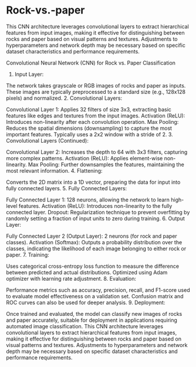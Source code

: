 # Rock-vs.-paper
This CNN architecture leverages convolutional layers to extract hierarchical features from input images, making it effective for distinguishing between rocks and paper based on visual patterns and textures. Adjustments to hyperparameters and network depth may be necessary based on specific dataset characteristics and performance requirements.

Convolutional Neural Network (CNN) for Rock vs. Paper Classification

1. Input Layer:

The network takes grayscale or RGB images of rocks and paper as inputs. These images are typically preprocessed to a standard size (e.g., 128x128 pixels) and normalized.
2. Convolutional Layers:

Convolutional Layer 1: Applies 32 filters of size 3x3, extracting basic features like edges and textures from the input images.
Activation (ReLU): Introduces non-linearity after each convolution operation.
Max Pooling: Reduces the spatial dimensions (downsampling) to capture the most important features. Typically uses a 2x2 window with a stride of 2.
3. Convolutional Layers (Continued):

Convolutional Layer 2: Increases the depth to 64 with 3x3 filters, capturing more complex patterns.
Activation (ReLU): Applies element-wise non-linearity.
Max Pooling: Further downsamples the features, maintaining the most relevant information.
4. Flattening:

Converts the 2D matrix into a 1D vector, preparing the data for input into fully connected layers.
5. Fully Connected Layers:

Fully Connected Layer 1: 128 neurons, allowing the network to learn high-level features.
Activation (ReLU): Introduces non-linearity to the fully connected layer.
Dropout: Regularization technique to prevent overfitting by randomly setting a fraction of input units to zero during training.
6. Output Layer:

Fully Connected Layer 2 (Output Layer): 2 neurons (for rock and paper classes).
Activation (Softmax): Outputs a probability distribution over the classes, indicating the likelihood of each image belonging to either rock or paper.
7. Training:

Uses categorical cross-entropy loss function to measure the difference between predicted and actual distributions.
Optimized using Adam optimizer with learning rate adjustment.
8. Evaluation:

Performance metrics such as accuracy, precision, recall, and F1-score used to evaluate model effectiveness on a validation set.
Confusion matrix and ROC curves can also be used for deeper analysis.
9. Deployment:

Once trained and evaluated, the model can classify new images of rocks and paper accurately, suitable for deployment in applications requiring automated image classification.
This CNN architecture leverages convolutional layers to extract hierarchical features from input images, making it effective for distinguishing between rocks and paper based on visual patterns and textures. Adjustments to hyperparameters and network depth may be necessary based on specific dataset characteristics and performance requirements.
